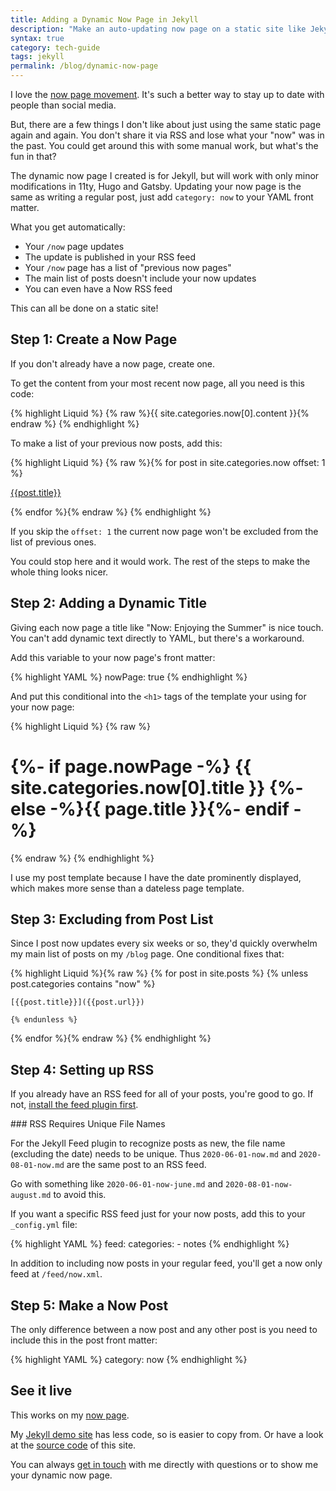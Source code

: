 ```yaml
---
title: Adding a Dynamic Now Page in Jekyll
description: "Make an auto-updating now page on a static site like Jekyll, Hugo, 11ty or Gatsby"
syntax: true
category: tech-guide
tags: jekyll 
permalink: /blog/dynamic-now-page
---
```


I love the [now page movement](https://sive.rs/nowff). It's such a better way to stay up to date with people than social media. 

But, there are a few things I don't like about just using the same static page again and again. You don't share it via RSS and lose what your "now" was in the past. You could get around this with some manual work, but what's the fun in that? 

The dynamic now page I created is for Jekyll, but will work with only minor modifications in 11ty, Hugo and Gatsby. Updating your now page is the same as writing a regular post, just add `category: now` to your YAML front matter. 

What you get automatically: 
- Your `/now` page updates 
- The update is published in your RSS feed
- Your `/now` page has a list of "previous now pages" 
- The main list of posts doesn't include your now updates 
- You can even have a Now RSS feed

This can all be done on a static site!

## Step 1: Create a Now Page 

If you don't already have a now page, create one. 

To get the content from your most recent now page, all you need is this code: 

{% highlight Liquid %}
{% raw %}{{ site.categories.now[0].content }}{% endraw %}
{% endhighlight %}

To make a list of your previous now posts, add this: 

{% highlight Liquid %}
{% raw %}{% for post in site.categories.now offset: 1 %}

[{{post.title}}]({{post.url}})

{% endfor %}{% endraw %}
{% endhighlight %}

If you skip the `offset: 1` the current now page won't be excluded from the list of previous ones. 

You could stop here and it would work. The rest of the steps to make the whole thing looks nicer. 

## Step 2: Adding a Dynamic Title 

Giving each now page a title like "Now: Enjoying the Summer" is nice touch. You can't add dynamic text directly to YAML, but there's a workaround. 

Add this variable to your now page's front matter: 

{% highlight YAML %}
nowPage: true
{% endhighlight %}

And put this conditional into the `<h1>` tags of the template your using for your now page: 

{% highlight Liquid %}
{% raw %}<h1>{%- if page.nowPage -%}
{{ site.categories.now[0].title }}
{%- else -%}{{ page.title }}{%- endif -%}</h1>{% endraw %}
{% endhighlight %}

I use my post template because I have the date prominently displayed, which makes more sense than a dateless page template. 

## Step 3: Excluding from Post List 

Since I post now updates every six weeks or so, they'd quickly overwhelm my main list of posts on my `/blog` page. One conditional fixes that: 

{% highlight Liquid %}{% raw %}
{% for post in site.posts %}
	{% unless post.categories contains "now" %}

	[{{post.title}}]({{post.url}})

	{% endunless %}
{% endfor %}{% endraw %}
{% endhighlight %}

## Step 4: Setting up RSS 

If you already have an RSS feed for all of your posts, you're good to go. If not, [install the feed plugin first](https://github.com/jekyll/jekyll-feed).

<section markdown="1" class="aside">
### RSS Requires Unique File Names

For the Jekyll Feed plugin to recognize posts as new, the file name (excluding the date) needs to be unique. Thus `2020-06-01-now.md` and `2020-08-01-now.md` are the same post to an RSS feed.

Go with something like `2020-06-01-now-june.md` and `2020-08-01-now-august.md` to avoid this. 
</section>

If you want a specific RSS feed just for your now posts, add this to your `_config.yml` file: 

{% highlight YAML %}
feed: 
  categories: 
    - notes 
{% endhighlight %}

In addition to including now posts in your regular feed, you'll get a now only feed at `/feed/now.xml`. 

## Step 5: Make a Now Post

The only difference between a now post and any other post is you need to include this in the post front matter: 

{% highlight YAML %}
category: now
{% endhighlight %}

## See it live

This works on my [now page](/now). 

My [Jekyll demo site](https://demo.derekkedziora.com) has less code, so is easier to copy from. Or have a look at the [source code](https://github.com/derekkedziora/derekkedziora.com) of this site. 

You can always [get in touch](/contact) with me directly with questions or to show me your dynamic now page. 

